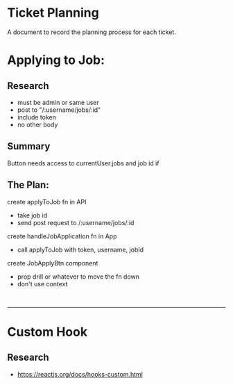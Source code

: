 # Ticket Planning
A document to record the planning process for each ticket.

# Applying to Job:
## Research
- must be admin or same user
- post to "/:username/jobs/:id"
- include token
- no other body

## Summary
Button needs access to currentUser.jobs and job id
    if

## The Plan:
create applyToJob fn in API
- take job id
- send post request to /:username/jobs/:id

create handleJobApplication fn in App
- call applyToJob with token, username, jobId

create JobApplyBtn component
- prop drill or whatever to move the fn down
- don't use context
<br />
<hr>

# Custom Hook

## Research
- https://reactjs.org/docs/hooks-custom.html
